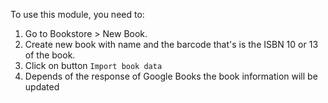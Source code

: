 To use this module, you need to:

1.  Go to Bookstore \> New Book.
2.  Create new book with name and the barcode that's is the ISBN 10 or 13 of the book.
3.  Click on button `Import book data`
4.  Depends of the response of Google Books the book information will be updated
